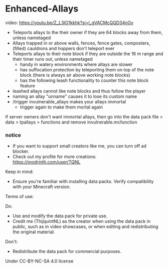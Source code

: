 # Enhanced-Allays
video: https://youtu.be/Z_L3IO1kkhk?si=l_gVACMcQQD34nGv

- Teleports allays to the their owner if they are 64 blocks away from them, unless nametaged
- Allays trapped in or above walls, fences, fence gates, composters, (filled) cauldrons and hoppers don't teleport ever
- Teleports allays to their note block if they are outside the 16 m range and their timer runs out, unless nametaged
  - handy in watery environments where allays are slower
  - has suffocation protection by teleporting them on top of the note block (there is always air above working note blocks)
  - has the following leash functionality to counter this note block feature
- leashed allays cannot like note blocks and thus follow the player
- naming an allay "unname" causes it to lose its custom name
- /trigger invulnerable_allays  makes your allays immortal
  - trigger again to make them mortal again

If server owners don't want immortal allays, then go into the data pack file > data > tpallays >  functions and remove invulnerable.mcfunction

### notice
- If you want to support small creators like me, you can turn off ad blocker.
- Check out my profile for more creations: https://modrinth.com/user/TQNL

Keep in mind:
- Ensure you're familiar with installing data packs.
Verify compatibility with your Minecraft version.

Terms of use:

Do:
- Use and modify the data pack for private use.
- Credit me (ThijquintNL) as the creator when using the data pack in public, such as in video showcases, or when editing and redistributing the original material.

Don't:
- Redistribute the data pack for commercial purposes.


Under CC-BY-NC-SA 4.0 license
